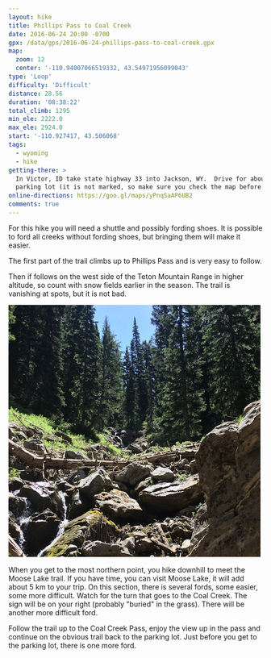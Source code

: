 ```yaml
---
layout: hike
title: Phillips Pass to Coal Creek
date: 2016-06-24 20:00 -0700
gpx: /data/gps/2016-06-24-phillips-pass-to-coal-creek.gpx
map:
  zoom: 12
  center: '-110.94007066519332, 43.54971956099043'
type: 'Loop'
difficulty: 'Difficult'
distance: 28.56
duration: '08:38:22'
total_climb: 1295
min_ele: 2222.0
max_ele: 2924.0
start: '-110.927417, 43.506068'
tags:
  - wyoming
  - hike
getting-there: >
  In Victor, ID take state highway 33 into Jackson, WY.  Drive for about 13.5 miles to the trailhead
  parking lot (it is not marked, so make sure you check the map before you go).
online-directions: https://goo.gl/maps/yPnqSaAP6UB2
comments: true
---
```


For this hike you will need a shuttle and possibly fording shoes. It is possible to ford all creeks
without fording shoes, but bringing them will make it easier.

The first part of the trail climbs up to Phillips Pass and is very easy to follow.

Then if follows on the west side of the Teton Mountain Range in higher altitude, so count with snow
fields earlier in the season. The trail is vanishing at spots, but it is not bad.

<a href="/images/mountain-creek.jpg" title="Creek in Mountains" style="border: 0">
  <img src="/images/mountain-creek-sm.jpg" width="500" alt="Creek in Mountains"/>
</a>

When you get to the most northern point, you hike downhill to meet the Moose Lake trail. If you have
time, you can visit Moose Lake, it will add about 5 km to your trip. On this section, there is
several fords, some easier, some more difficult.  Watch for the turn that goes to the Coal Creek.
The sign will be on your right (probably "buried" in the grass). There will be another more
difficult ford.

Follow the trail up to the Coal Creek Pass, enjoy the view up in the pass and continue on the
obvious trail back to the parking lot.  Just before you get to the parking lot, there is one more
ford.

